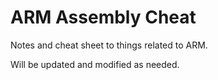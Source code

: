 # ARM Assembly Cheat

Notes and cheat sheet to things related to ARM.

Will be updated and modified as needed.
